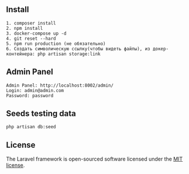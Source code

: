 ## Install

```
1. composer install
2. npm install
3. docker-compose up -d
4. git reset --hard
5. npm run production (не обязательно)
6. Создать символическую ссылку(чтобы видеть файлы), из докер-контейнера: php artisan storage:link
```

## Admin Panel

```
Admin Panel: http://localhost:8002/admin/
Login: admin@admin.com
Password: password
```

## Seeds testing data

```
php artisan db:seed
```

## License

The Laravel framework is open-sourced software licensed under the [MIT license](https://opensource.org/licenses/MIT).
